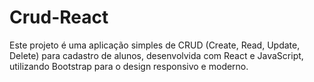 # Crud-React
Este projeto é uma aplicação simples de CRUD (Create, Read, Update, Delete) para cadastro de alunos, desenvolvida com React e JavaScript, utilizando Bootstrap para o design responsivo e moderno.
